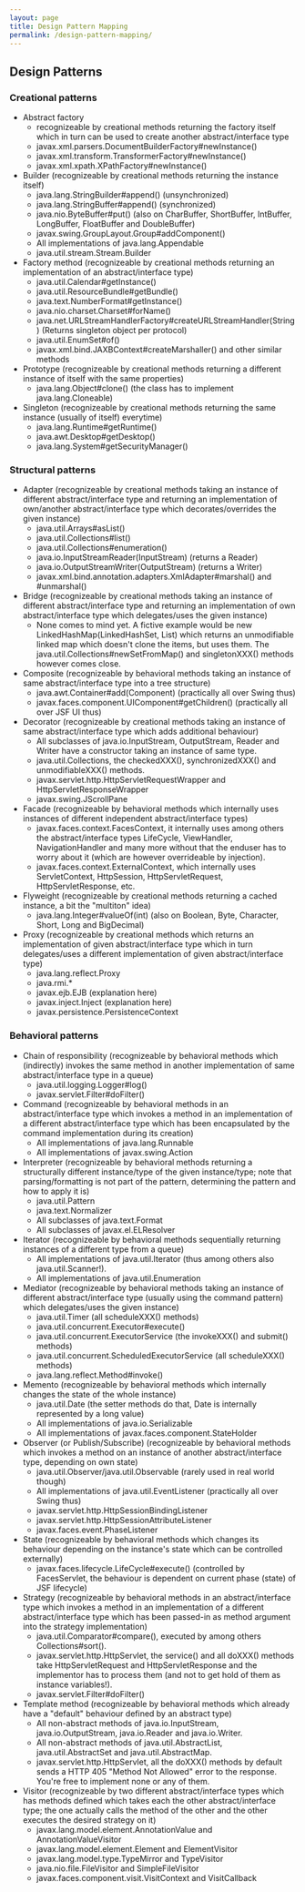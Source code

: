 ```yaml
---
layout: page
title: Design Pattern Mapping
permalink: /design-pattern-mapping/
---
```




## Design Patterns 

### Creational patterns
- Abstract factory 
    - recognizeable by creational methods returning the factory itself which in turn can be used to create another abstract/interface type
    - javax.xml.parsers.DocumentBuilderFactory#newInstance()
    - javax.xml.transform.TransformerFactory#newInstance()
    - javax.xml.xpath.XPathFactory#newInstance()
- Builder (recognizeable by creational methods returning the instance itself)
    - java.lang.StringBuilder#append() (unsynchronized)
    - java.lang.StringBuffer#append() (synchronized)
    - java.nio.ByteBuffer#put() (also on CharBuffer, ShortBuffer, IntBuffer, LongBuffer, FloatBuffer and DoubleBuffer)
    - javax.swing.GroupLayout.Group#addComponent()
    - All implementations of java.lang.Appendable
    - java.util.stream.Stream.Builder
- Factory method (recognizeable by creational methods returning an implementation of an abstract/interface type)
    - java.util.Calendar#getInstance()
    - java.util.ResourceBundle#getBundle()
    - java.text.NumberFormat#getInstance()
    - java.nio.charset.Charset#forName()
    - java.net.URLStreamHandlerFactory#createURLStreamHandler(String) (Returns singleton object per protocol)
    - java.util.EnumSet#of()
    - javax.xml.bind.JAXBContext#createMarshaller() and other similar methods
- Prototype (recognizeable by creational methods returning a different instance of itself with the same properties)
    - java.lang.Object#clone() (the class has to implement java.lang.Cloneable)
- Singleton (recognizeable by creational methods returning the same instance (usually of itself) everytime)
    - java.lang.Runtime#getRuntime()
    - java.awt.Desktop#getDesktop()
    - java.lang.System#getSecurityManager()
### Structural patterns
- Adapter (recognizeable by creational methods taking an instance of different abstract/interface type and returning an implementation of own/another abstract/interface type which decorates/overrides the given instance)
    - java.util.Arrays#asList()
    - java.util.Collections#list()
    - java.util.Collections#enumeration()
    - java.io.InputStreamReader(InputStream) (returns a Reader)
    - java.io.OutputStreamWriter(OutputStream) (returns a Writer)
    - javax.xml.bind.annotation.adapters.XmlAdapter#marshal() and #unmarshal()
- Bridge (recognizeable by creational methods taking an instance of different abstract/interface type and returning an implementation of own abstract/interface type which delegates/uses the given instance)
    - None comes to mind yet. A fictive example would be new LinkedHashMap(LinkedHashSet<K>, List<V>) which returns an unmodifiable linked map which doesn't clone the items, but uses them. The java.util.Collections#newSetFromMap() and singletonXXX() methods however comes close.
- Composite (recognizeable by behavioral methods taking an instance of same abstract/interface type into a tree structure)
    - java.awt.Container#add(Component) (practically all over Swing thus)
    - javax.faces.component.UIComponent#getChildren() (practically all over JSF UI thus)
- Decorator (recognizeable by creational methods taking an instance of same abstract/interface type which adds additional behaviour)
    - All subclasses of java.io.InputStream, OutputStream, Reader and Writer have a constructor taking an instance of same type.
    - java.util.Collections, the checkedXXX(), synchronizedXXX() and unmodifiableXXX() methods.
    - javax.servlet.http.HttpServletRequestWrapper and HttpServletResponseWrapper
    - javax.swing.JScrollPane
- Facade (recognizeable by behavioral methods which internally uses instances of different independent abstract/interface types)
    - javax.faces.context.FacesContext, it internally uses among others the abstract/interface types  LifeCycle, ViewHandler, NavigationHandler and many more without that the enduser has to worry about it (which are however overrideable by injection).
    - javax.faces.context.ExternalContext, which internally uses ServletContext, HttpSession, HttpServletRequest, HttpServletResponse, etc.
- Flyweight (recognizeable by creational methods returning a cached instance, a bit the "multiton" idea)
    - java.lang.Integer#valueOf(int) (also on Boolean, Byte, Character, Short, Long and BigDecimal)
- Proxy (recognizeable by creational methods which returns an implementation of given abstract/interface type which in turn delegates/uses a different implementation of given abstract/interface type)
    - java.lang.reflect.Proxy
    - java.rmi.*
    - javax.ejb.EJB (explanation here)
    - javax.inject.Inject (explanation here)
    - javax.persistence.PersistenceContext

### Behavioral patterns
- Chain of responsibility (recognizeable by behavioral methods which (indirectly) invokes the same method in another implementation of same abstract/interface type in a queue)
    - java.util.logging.Logger#log()
    - javax.servlet.Filter#doFilter()
- Command (recognizeable by behavioral methods in an abstract/interface type which invokes a method in an implementation of a different abstract/interface type which has been encapsulated by the command implementation during its creation)
    - All implementations of java.lang.Runnable
    - All implementations of javax.swing.Action
- Interpreter (recognizeable by behavioral methods returning a structurally different instance/type of the given instance/type; note that parsing/formatting is not part of the pattern, determining the pattern and how to apply it is)
    - java.util.Pattern
    - java.text.Normalizer
    - All subclasses of java.text.Format
    - All subclasses of javax.el.ELResolver
- Iterator (recognizeable by behavioral methods sequentially returning instances of a different type from a queue)
    - All implementations of java.util.Iterator (thus among others also java.util.Scanner!).
    - All implementations of java.util.Enumeration
- Mediator (recognizeable by behavioral methods taking an instance of different abstract/interface type (usually using the command pattern) which delegates/uses the given instance)
    - java.util.Timer (all scheduleXXX() methods)
    - java.util.concurrent.Executor#execute()
    - java.util.concurrent.ExecutorService (the invokeXXX() and submit() methods)
    - java.util.concurrent.ScheduledExecutorService (all scheduleXXX() methods)
    - java.lang.reflect.Method#invoke()
- Memento (recognizeable by behavioral methods which internally changes the state of the whole instance)
    - java.util.Date (the setter methods do that, Date is internally represented by a long value)
    - All implementations of java.io.Serializable
    - All implementations of javax.faces.component.StateHolder
- Observer (or Publish/Subscribe) (recognizeable by behavioral methods which invokes a method on an instance of another abstract/interface type, depending on own state)
    - java.util.Observer/java.util.Observable (rarely used in real world though)
    - All implementations of java.util.EventListener (practically all over Swing thus)
    - javax.servlet.http.HttpSessionBindingListener
    - javax.servlet.http.HttpSessionAttributeListener
    - javax.faces.event.PhaseListener
- State (recognizeable by behavioral methods which changes its behaviour depending on the instance's state which can be controlled externally)
    - javax.faces.lifecycle.LifeCycle#execute() (controlled by FacesServlet, the behaviour is dependent on current phase (state) of JSF lifecycle)
- Strategy (recognizeable by behavioral methods in an abstract/interface type which invokes a method in an implementation of a different abstract/interface type which has been passed-in as method argument into the strategy implementation)
    - java.util.Comparator#compare(), executed by among others Collections#sort().
    - javax.servlet.http.HttpServlet, the service() and all doXXX() methods take HttpServletRequest and HttpServletResponse and the implementor has to process them (and not to get hold of them as instance variables!).
    - javax.servlet.Filter#doFilter()
- Template method (recognizeable by behavioral methods which already have a "default" behaviour defined by an abstract type)
    - All non-abstract methods of java.io.InputStream, java.io.OutputStream, java.io.Reader and java.io.Writer.
    - All non-abstract methods of java.util.AbstractList, java.util.AbstractSet and java.util.AbstractMap.
    - javax.servlet.http.HttpServlet, all the doXXX() methods by default sends a HTTP 405 "Method Not Allowed" error to the response. You're free to implement none or any of them.
- Visitor (recognizeable by two different abstract/interface types which has methods defined which takes each the other abstract/interface type; the one actually calls the method of the other and the other executes the desired strategy on it)
    - javax.lang.model.element.AnnotationValue and AnnotationValueVisitor
    - javax.lang.model.element.Element and ElementVisitor
    - javax.lang.model.type.TypeMirror and TypeVisitor
    - java.nio.file.FileVisitor and SimpleFileVisitor
    - javax.faces.component.visit.VisitContext and VisitCallback